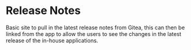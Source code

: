 # Release Notes

Basic site to pull in the latest release notes from Gitea, this can then be linked from the app to allow the users to see the changes in the latest release of the in-house applications.

